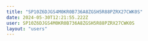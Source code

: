 ```yaml
---
title: "SP10Z6DJGS4M0KR0B736A8ZGSH5R88PZRX27CWK0S"
date: 2024-05-30T12:21:55.222Z
user: SP10Z6DJGS4M0KR0B736A8ZGSH5R88PZRX27CWK0S
layout: "users"
---
```

    